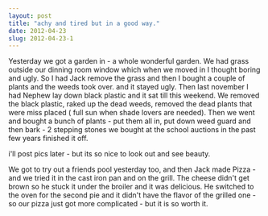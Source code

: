 ```yaml
---
layout: post
title: "achy and tired but in a good way."
date: 2012-04-23
slug: 2012-04-23-1
---
```


Yesterday we got a garden in - a whole wonderful garden.  We had grass outside our dinning room window which when we moved in I thought boring and ugly.  So I had Jack remove the grass and then I bought a couple of plants and the weeds took over.  and it stayed ugly.  Then last november I had Nephew lay down black plastic and it sat till this weekend.  We removed the black plastic, raked up the dead weeds, removed the dead plants that were miss placed ( full sun when shade lovers are needed).  Then we went and bought a bunch of plants - put them all in, put down weed guard and then bark - 2 stepping stones we bought at the school auctions in the past few years finished it off.

i&apos;ll post pics later - but its so nice to look out and see beauty.

We got to try out a friends pool yesterday too, and then Jack made Pizza - and we tried it in the cast iron pan and on the grill.  The cheese didn&apos;t get brown so he stuck it under the broiler and it was delicious.  He switched to the oven for the second pie and it didn&apos;t have the flavor of the grilled one - so our pizza just got more complicated - but it is so worth it.
<br />
